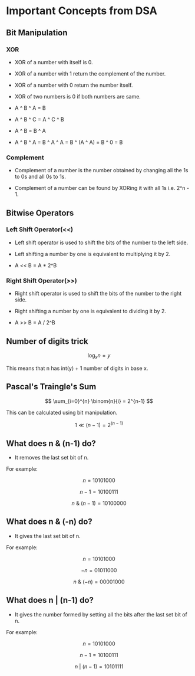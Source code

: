 # Important Concepts from DSA

## Bit Manipulation

### XOR

- XOR of a number with itself is 0.

- XOR of a number with 1 return the complement of the number.

- XOR of a number with 0 return the number itself.

- XOR of two numbers is 0 if both numbers are same.

- A ^ B ^ A = B

- A ^ B ^ C = A ^ C ^ B

- A ^ B = B ^ A

- A ^ B ^ A = B ^ A ^ A = B ^ (A ^ A) = B ^ 0 = B

### Complement

- Complement of a number is the number obtained by changing all the 1s to 0s and all 0s to 1s.

- Complement of a number can be found by XORing it with all 1s i.e. 2^n - 1.

## Bitwise Operators

### Left Shift Operator(<<)

- Left shift operator is used to shift the bits of the number to the left side.

- Left shifting a number by one is equivalent to multiplying it by 2.

- A << B = A \* 2^B

### Right Shift Operator(>>)

- Right shift operator is used to shift the bits of the number to the right side.

- Right shifting a number by one is equivalent to dividing it by 2.

- A >> B = A / 2^B

## Number of digits trick

$$
\log_x{n} = y
$$

This means that n has int(y) + 1 number of digits in base x.

## Pascal's Traingle's Sum

$$
\sum_{i=0}^{n} \binom{n}{i} = 2^{n-1}
$$

This can be calculated using bit manipulation.

$$
1 \ll (n-1) = 2^{(n-1)}
$$

## What does n & (n-1) do?

- It removes the last set bit of n.

For example:

$$
n = 10101000
$$

$$
n-1 = 10100111
$$

$$
n\  \& \ (n-1) = 10100000
$$

## What does n & (-n) do?

- It gives the last set bit of n.

For example:

$$
n = 10101000
$$

$$
-n = 01011000
$$

$$
n\  \& \ (-n) = 00001000
$$

## What does n | (n-1) do?

- It gives the number formed by setting all the bits after the last set bit of n.

For example:

$$
n = 10101000
$$

$$
n-1 = 10100111
$$

$$
n\  | \ (n-1) = 10101111
$$
